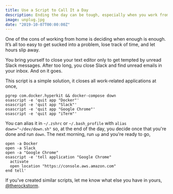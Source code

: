 ```yaml
---
title: Use a Script to Call It a Day
description: Ending the day can be tough, especially when you work from home. Script it so you can make one decision instead of many.
image: unplug.jpg
date: "2019-10-07T00:00:00Z"
---
```


One of the cons of working from home is deciding when enough is enough. It’s all too easy to get sucked into a problem, lose track of time, and let hours slip away.

You bring yourself to close your text editor only to get tempted by unread Slack messages. After too long, you close Slack and find unread emails in your inbox. And on it goes.

This script is a simple solution, it closes all work-related applications at once,

```
pgrep com.docker.hyperkit && docker-compose down
osascript -e 'quit app "Docker"'
osascript -e 'quit app "Slack"'
osascript -e 'quit app "Google Chrome"'
osascript -e 'quit app "iTerm"'
```

You can alias it in `~/.zshrc` or `~/.bash_profile` with `alias down="~/dev/down.sh"` so, at the end of the day, you decide once that you're done and run `down`. The next morning, run `up` and you're ready to go,

```
open -a Docker
open -a Slack
open -a "Google Chrome"
osascript -e 'tell application "Google Chrome"
  activate
  open location "https://console.aws.amazon.com"
end tell'
```

If you've created similar scripts, let me know what else you have in yours, [@therockstorm](https://twitter.com/therockstorm).
